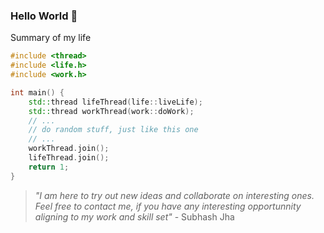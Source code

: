 ### Hello World 👋
Summary of my life
```C++
#include <thread>
#include <life.h>
#include <work.h>

int main() {
    std::thread lifeThread(life::liveLife);
    std::thread workThread(work::doWork);
    // ...
    // do random stuff, just like this one
    // ...
    workThread.join();
    lifeThread.join();
    return 1;
}

```
> _"I am here to try out new ideas and collaborate on interesting ones. Feel free to contact me, if you have any interesting opportunnity aligning to my work and skill set"_ - Subhash Jha

